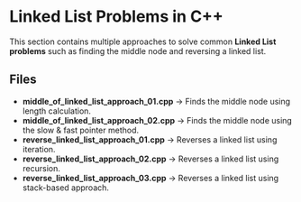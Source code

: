 # Linked List Problems in C++

This section contains multiple approaches to solve common **Linked List problems** such as finding the middle node and reversing a linked list.

## Files
- **middle_of_linked_list_approach_01.cpp** → Finds the middle node using length calculation.  
- **middle_of_linked_list_approach_02.cpp** → Finds the middle node using the slow & fast pointer method.  
- **reverse_linked_list_approach_01.cpp** → Reverses a linked list using iteration.  
- **reverse_linked_list_approach_02.cpp** → Reverses a linked list using recursion.  
- **reverse_linked_list_approach_03.cpp** → Reverses a linked list using stack-based approach.  

